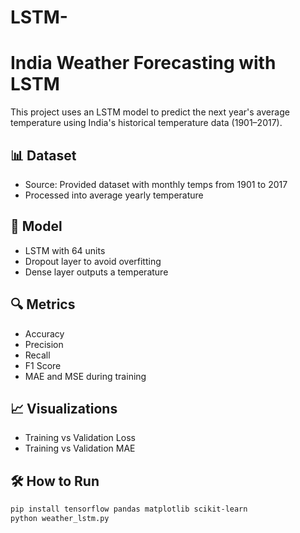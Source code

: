 # LSTM-
# India Weather Forecasting with LSTM

This project uses an LSTM model to predict the next year's average temperature using India's historical temperature data (1901–2017).

## 📊 Dataset
- Source: Provided dataset with monthly temps from 1901 to 2017
- Processed into average yearly temperature

## 🧠 Model
- LSTM with 64 units
- Dropout layer to avoid overfitting
- Dense layer outputs a temperature

## 🔍 Metrics
- Accuracy
- Precision
- Recall
- F1 Score
- MAE and MSE during training

## 📈 Visualizations
- Training vs Validation Loss
- Training vs Validation MAE

## 🛠️ How to Run

```bash
pip install tensorflow pandas matplotlib scikit-learn
python weather_lstm.py
